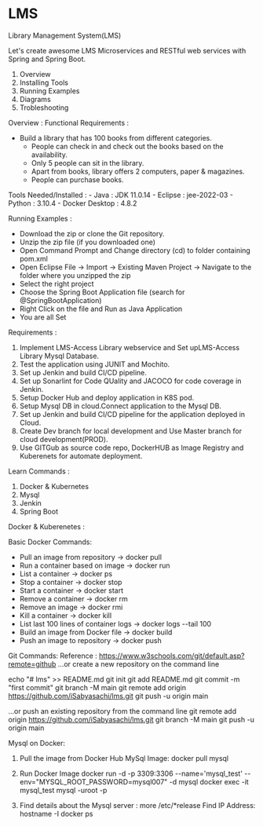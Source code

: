 # LMS
Library Management System(LMS)

Let's create awesome LMS Microservices and RESTful web services with Spring and Spring Boot.

1. Overview
2. Installing Tools
3. Running Examples
4. Diagrams
5. Trobleshooting


Overview :
  Functional Requirements : 
  - Build a library that has 100 books from different categories.
	- People can check in and check out the books based on the availability.
	- Only 5 people can sit in the library.
	- Apart from books, library offers 2 computers, paper & magazines.
	- People can purchase books.
	
   Tools Needed/Installed :
	- Java : JDK 11.0.14
	- Eclipse : jee-2022-03
	- Python : 3.10.4
	- Docker Desktop : 4.8.2

Running Examples :
  - Download the zip or clone the Git repository.
  - Unzip the zip file (if you downloaded one)
  - Open Command Prompt and Change directory (cd) to folder containing pom.xml
  - Open Eclipse
    File -> Import -> Existing Maven Project -> Navigate to the folder where you unzipped the zip
  - Select the right project
  - Choose the Spring Boot Application file (search for @SpringBootApplication)
  - Right Click on the file and Run as Java Application
  - You are all Set

Requirements : 
1. Implement LMS-Access Library webservice and Set upLMS-Access Library Mysql Database.
2. Test the application using JUNIT and Mochito.
3. Set up Jenkin and build CI/CD pipeline.
4. Set up Sonarlint for Code QUality and JACOCO for code coverage in Jenkin.
6. Setup Docker Hub and deploy application in K8S pod.
7. Setup Mysql DB in cloud.Connect application to the Mysql DB.
8. Set up Jenkin and build CI/CD pipeline for the application deployed in Cloud.
9. Create Dev branch for local development and Use Master branch for cloud development(PROD).
10. Use GITGub as source code repo, DockerHUB as Image Registry and Kuberenets for automate deployment.

Learn Commands : 
1. Docker & Kubernetes
2. Mysql
3. Jenkin
4. Spring Boot

Docker & Kuberenetes :

Basic Docker Commands:
- Pull an image from repository -> docker pull
 - Run a container based on image -> docker run
 - List a container -> docker ps
 - Stop a container -> docker stop
 - Start a container -> docker start
 - Remove a container -> docker rm
 - Remove an image -> docker rmi
 - Kill a container -> docker kill
 - List last 100 lines of container logs -> docker logs --tail 100
 - Build an image from Docker file -> docker build
 - Push an image to repository -> docker push

Git Commands:
Reference : https://www.w3schools.com/git/default.asp?remote=github
…or create a new repository on the command line

echo "# lms" >> README.md
git init
git add README.md
git commit -m "first commit"
git branch -M main
git remote add origin https://github.com/iSabyasachi/lms.git
git push -u origin main

…or push an existing repository from the command line
git remote add origin https://github.com/iSabyasachi/lms.git
git branch -M main
git push -u origin main

Mysql on Docker:
1. Pull the image from Docker Hub 
MySql Image:
docker pull mysql 

2. Run Docker Image
docker run -d -p 3309:3306 --name='mysql_test' --env="MYSQL_ROOT_PASSWORD=mysql007" -d mysql
docker exec -it mysql_test mysql -uroot -p

3. Find details about the Mysql server :
more /etc/*release
Find IP Address:
hostname -I
docker ps
